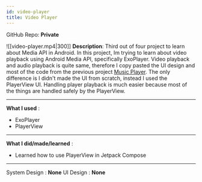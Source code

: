 ```yaml
---
id: video-player
title: Video Player
---
```

GitHub Repo: **Private**

![[video-player.mp4|300]]
**Description**: Third out of four project to learn about Media API in Android.
In this project, Im trying to learn about video playback using Android Media API, specifically ExoPlayer. Video playback and audio playback is quite same, therefore I copy pasted the UI design and most of the code from the previous project [Music Player](/android-development/android-compose/music-player). The only difference is
I didn't made the UI from scratch, instead I used the PlayerView UI. Handling player playback is much easier because most of the things are handled safely by the PlayerView.

---
**What I used** :
- ExoPlayer
- PlayerView
---
**What I did/made/learned** :
- Learned how to use PlayerView in Jetpack Compose
---
System Design : **None**
UI Design : **None**